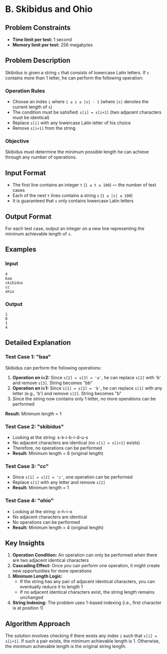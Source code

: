 # B. Skibidus and Ohio

## Problem Constraints
- **Time limit per test:** 1 second
- **Memory limit per test:** 256 megabytes

## Problem Description

Skibidus is given a string `s` that consists of lowercase Latin letters. If `s` contains more than 1 letter, he can perform the following operation:

### Operation Rules
- Choose an index `i` where `1 ≤ i ≤ |s| - 1` (where `|s|` denotes the current length of `s`)
- The condition must be satisfied: `s[i] = s[i+1]` (two adjacent characters must be identical)
- Replace `s[i]` with any lowercase Latin letter of his choice
- Remove `s[i+1]` from the string

### Objective
Skibidus must determine the minimum possible length he can achieve through any number of operations.

## Input Format

- The first line contains an integer `t` (`1 ≤ t ≤ 100`) — the number of test cases
- Each of the next `t` lines contains a string `s` (`1 ≤ |s| ≤ 100`)
- It is guaranteed that `s` only contains lowercase Latin letters

## Output Format

For each test case, output an integer on a new line representing the minimum achievable length of `s`.

## Examples

### Input
```
4
baa
skibidus
cc
ohio
```

### Output
```
1
8
1
4
```

## Detailed Explanation

### Test Case 1: "baa"
Skibidus can perform the following operations:
1. **Operation on i=2:** Since `s[2] = s[3] = 'a'`, he can replace `s[2]` with 'b' and remove `s[3]`. String becomes "bb"
2. **Operation on i=1:** Since `s[1] = s[2] = 'b'`, he can replace `s[1]` with any letter (e.g., 'b') and remove `s[2]`. String becomes "b"
3. Since the string now contains only 1 letter, no more operations can be performed

**Result:** Minimum length = 1

### Test Case 2: "skibidus"
- Looking at the string: s-k-i-b-i-d-u-s
- No adjacent characters are identical (no `s[i] = s[i+1]` exists)
- Therefore, no operations can be performed
- **Result:** Minimum length = 8 (original length)

### Test Case 3: "cc"
- Since `s[1] = s[2] = 'c'`, one operation can be performed
- Replace `s[1]` with any letter and remove `s[2]`
- **Result:** Minimum length = 1

### Test Case 4: "ohio"
- Looking at the string: o-h-i-o
- No adjacent characters are identical
- No operations can be performed
- **Result:** Minimum length = 4 (original length)

## Key Insights

1. **Operation Condition:** An operation can only be performed when there are two adjacent identical characters
2. **Cascading Effect:** Once you can perform one operation, it might create new opportunities for more operations
3. **Minimum Length Logic:**
   - If the string has any pair of adjacent identical characters, you can eventually reduce it to length 1
   - If no adjacent identical characters exist, the string length remains unchanged
4. **String Indexing:** The problem uses 1-based indexing (i.e., first character is at position 1)

## Algorithm Approach

The solution involves checking if there exists any index `i` such that `s[i] = s[i+1]`. If such a pair exists, the minimum achievable length is 1. Otherwise, the minimum achievable length is the original string length.